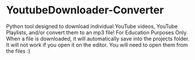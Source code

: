 # YoutubeDownloader-Converter
Python tool designed to download individual YouTube videos, YouTube Playlists, and/or convert them to an mp3 file! For Education Purposes Only.
When a file is downloaded, it will automatically save into the projects folder. It will not work if you open it on the editor. You will need to open them from the files :)

